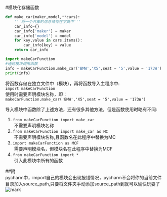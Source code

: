 #模块化存储函数  
```python
def make_car(maker,model,**cars):
    '''将一个汽车的信息储存在字典中'''
    car_info={}
    car_info['maker'] = maker
    car_info['model'] = model
    for key,value in cars.items():
        car_info[key] = value
    return car_info
```
```python
import makeCarFunction
#通过模块调用函数
info = makeCarFunction.make_car('BMW','X5',seat = '5',value = '173W')
print(info)
```
将函数存储在独立文件中（模块），再将函数导入主程序中:  
`import makeCarFunction`  
使用时需要声明模块名称，即：  
`makeCarFunction.make_car('BMW','X5',seat = '5',value = '173W')`  

导入模块中函数除了上述方法，还有很多其他方法，但是函数使用时略有不同:  
1.  `from makeCarFunction import make_car`  
&nbsp;不需要声明模块名称  
2.  `from makeCarFunction import make_car as MC`  
&nbsp;不需要声明模块名称,且函数名在此程序中替换为MC 
3.  `import makeCarFunction as MCF`  
&nbsp;需要声明模块名，但模块名在此程序中替换为MCF
4.  `from makeCarFunction import *`  
&nbsp;引入此模块中所有的函数  


##附  
pycharm中，import自己的模块会出现报错情况，pycharm不会将你的当前文件目录加入source_path,只要将文件夹手动添加source_path到就可以愉快玩耍了  
![mark](http://p4ihydscy.bkt.clouddn.com/blog/180301/H45mib5Ib0.png?imageslim)